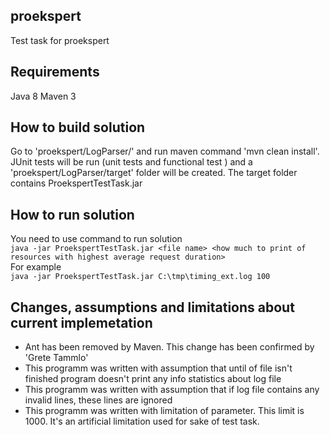 ## proekspert
Test task for proekspert

## Requirements
Java 8
Maven 3

## How to build solution
Go to 'proekspert/LogParser/' and run maven command 'mvn clean install'.
JUnit tests will be run (unit tests and functional test ) and a 'proekspert/LogParser/target' folder will be created. The target folder contains ProekspertTestTask.jar

## How to run solution  
You need to use command to run solution  
```java -jar ProekspertTestTask.jar <file name> <how much to print of resources with highest average request duration>```  
For example  
```java -jar ProekspertTestTask.jar C:\tmp\timing_ext.log 100```  

## Changes, assumptions and limitations about current implemetation  
- Ant has been removed by Maven. This change has been confirmed by 'Grete Tammlo'  
- This programm was written with assumption that until of file isn't finished program doesn't print any info statistics about log file
- This programm was written with assumption that if log file contains any invalid lines, these lines are ignored
- This programm was written with limitation of <how much to print of resources with highest average request duration> parameter. This limit is 1000. It's an artificial limitation used for sake of test task.
  
  
  

